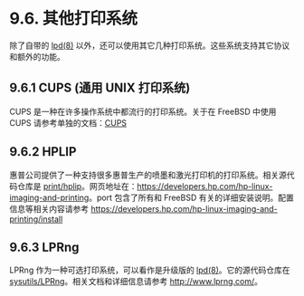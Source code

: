 # 9.6. 其他打印系统

除了自带的 [lpd(8)](https://www.freebsd.org/cgi/man.cgi?query=lpd&sektion=8&format=html) 以外，还可以使用其它几种打印系统。这些系统支持其它协议和额外的功能。

## 9.6.1 CUPS (通用 UNIX 打印系统)

CUPS 是一种在许多操作系统中都流行的打印系统。关于在 FreeBSD 中使用 CUPS 请参考单独的文档：[CUPS](https://docs.freebsd.org/en/articles/cups/)

## 9.6.2 HPLIP

惠普公司提供了一种支持很多惠普生产的喷墨和激光打印机的打印系统。相关源代码仓库是 [print/hplip](https://cgit.freebsd.org/ports/tree/print/hplip/pkg-descr)。网页地址在：<https://developers.hp.com/hp-linux-imaging-and-printing>。port 包含了所有和 FreeBSD 有关的详细安装说明。配置信息等相关内容请参考 <https://developers.hp.com/hp-linux-imaging-and-printing/install>

## 9.6.3 LPRng

LPRng 作为一种可选打印系统，可以看作是升级版的 [lpd(8)](https://www.freebsd.org/cgi/man.cgi?query=lpd&sektion=8&format=html)。它的源代码仓库在 [sysutils/LPRng](https://cgit.freebsd.org/ports/tree/sysutils/LPRng/pkg-descr)。相关文档和详细信息请参考 <http://www.lprng.com/>。


